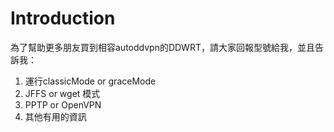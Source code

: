 # Introduction #

為了幫助更多朋友買到相容autoddvpn的DDWRT，請大家回報型號給我，並且告訴我：

  1. 運行classicMode or graceMode
  1. JFFS or wget 模式
  1. PPTP or OpenVPN
  1. 其他有用的資訊